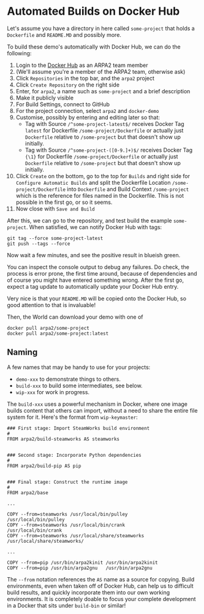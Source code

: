 # Automated Builds on Docker Hub

Let's assume you have a directory in here called `some-project` that holds a `Dockerfile` and `README.MD` and possibly more.

To build these demo's automatically with Docker Hub, we can do the following:

 1. Login to the [Docker Hub](https://hub.docker.com) as an ARPA2 team member
 2. (We'll assume you're a member of the ARPA2 team, otherwise ask)
 3. Click `Repositories` in the top bar, and the `arpa2` project
 4. Click `Create Repository` on the right side
 5. Enter, for `arpa2`, a name such as `some-project` and a brief description
 6. Make it publicly visible
 7. For Build Settings, connect to GitHub
 8. For the project connection, select `arpa2` and `docker-demo`
 9. Customise, possibly by entering and editing later so that:
     - Tag with Source `/^some-project-latest$/` receives Docker Tag `latest` for Dockerfile `/some-project/Dockerfile` or actually just `Dockerfile` relative to `/some-project` but that doesn't show up initially.
     - Tag with Source `/^some-project-([0-9.]+)$/` receives Docker Tag `{\1}` for Dockerfile `/some-project/Dockerfile` or actually just `Dockerfile` relative to `/some-project` but that doesn't show up initially.
10. Click `Create` on the bottom, go to the top for `Builds` and right side for `Configure Automatic Builds` and split the Dockerfile Location `/some-project/Dockerfile` into `Dockerfile` and Build Context `/some-project` which is the reference for files named in the Dockerfile.  This is not possible in the first go, or so it seems.
11. Now close with `Save and Build`

After this, we can go to the repository, and test build the example `some-project`.  When satisfied, we can notify Docker Hub with tags:

```
git tag --force some-project-latest
git push --tags --force
```

Now wait a few minutes, and see the positive result in blueish green.

You can inspect the console output to debug any failures.  Do check, the process is error prone, the first time around, because of dependencies and of course you might have entered something wrong.  After the first go, expect a tag update to automatically update your Docker Hub entry.

Very nice is that your `README.MD` will be copied onto the Docker Hub, so good attention to that is invaluable!

Then, the World can download your demo with one of

```
docker pull arpa2/some-project
docker pull arpa2/some-project:latest
```

## Naming

A few names that may be handy to use for your projects:

  * `demo-xxx` to demonstrate things to others.
  * `build-xxx` to build some intermediates, see below.
  * `wip-xxx` for work in progress.

The `build-xxx` uses a powerful mechanism in Docker, where one
image builds content that others can import, without a need to
share the entire file system for it.  Here's the format from
`wip-keymaster`:

```
### First stage: Import SteamWorks build environment
#
FROM arpa2/build-steamworks AS steamworks


### Second stage: Incorporate Python dependencies
#
FROM arpa2/build-pip AS pip


### Final stage: Construct the runtime image
#
FROM arpa2/base

...

COPY --from=steamworks /usr/local/bin/pulley       /usr/local/bin/pulley
COPY --from=steamworks /usr/local/bin/crank        /usr/local/bin/crank
COPY --from=steamworks /usr/local/share/steamworks /usr/local/share/steamworks/

...

COPY --from=pip /usr/bin/arpa2kinit /usr/bin/arpa2kinit
COPY --from=pip /usr/bin/arpa2gnu   /usr/bin/arpa2gnu
```

The `--from` notation references the `AS` name as a source for copying.
Build environments, even when taken off of Docker Hub, can help us to
difficult build results, and quickly incorporate them into our own
working environments.  It is completely doable to focus your complete
development in a Docker that sits under `build-bin` or similar!
